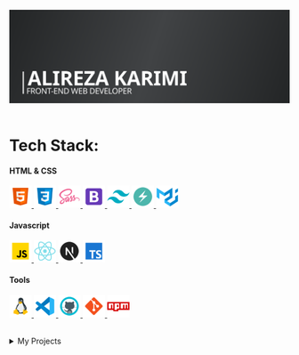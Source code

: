 [![Alireza's GitHub Banner](./assets/banner.svg)](https://alirezayoom.vercel.app/)
<br><br>

# Tech Stack:

<h4>HTML & CSS</h4>
<p>
<a href="https://www.w3.org/html/" target="_blank" rel="noreferrer"> 
<img src="./assets/html.svg" alt="html" width="40" height="40"/> 
</a> 
<a href="https://www.w3schools.com/css/" target="_blank" rel="noreferrer"> 
<img src="./assets/css.svg" alt="css" width="40" height="40"/> 
</a>
<a href="https://sass-lang.com/" target="_blank">
<img src="./assets/sass.svg" alt="sass" width="40" height="40"/>
</a> 
<a href="https://getbootstrap.com" target="_blank" rel="noreferrer"> 
<img src="./assets/bootstrap.svg" alt="bootstrap" width="40" height="40"/> 
</a> 
<a href="https://tailwindcss.com/" target="_blank" rel="noreferrer"> 
<img src="./assets/tailwindcss.svg" alt="tailwind" width="40" height="40"/> 
</a>
<a href="https://chakra-ui.com" target="_blank" rel="noreferrer"> 
<img src="./assets/chakra-ui.svg" alt="chakra ui" width="40" height="40"/> 
</a>
<a href="https://mui.com" target="_blank" rel="noreferrer"> 
<img src="./assets/material-ui.svg" alt="material ui" width="40" height="40"/> 
</a>

<h4>Javascript</h4>
<a href="https://developer.mozilla.org/en-US/docs/Web/JavaScript" target="_blank" rel="noreferrer"> 
<img src="./assets/javascript.svg" alt="javascript" width="40" height="40"/> 
</a>
<a href="https://reactjs.org/" target="_blank" rel="noreferrer"> 
<img src="./assets/react.svg" alt="react" width="40" height="40"/> 
</a> 
<a href="https://nextjs.org/" target="_blank" rel="noreferrer">
<img src="./assets/nextjs.svg" alt="nextjs" width="40" height="40"/>
<!-- </a>
<a href="https://nodejs.org/en" target="_blank" rel="noreferrer">
<img src="./assets/node-js.svg" alt="node js" width="40" height="40"/>
</a> -->
<!-- <a href="https://expressjs.com" target="_blank" rel="noreferrer">
<img src="./assets/express-js.svg" alt="express js" width="40" height="40"/>
</a> -->
<a href="https://www.typescriptlang.org/" target="_blank" rel="noreferrer"> 
<img src="./assets/typescript.svg" alt="typescript" width="40" height="40"/> 
</a>

</p>
<h4>Tools</h4>
<p>
<a href="https://linux.org" target="_blank" rel="noreferrer"> 
<img src="./assets/linux.svg" alt="linux" width="40" height="40"/> 
</a>
<a href="https://code.visualstudio.com" target="_blank" rel="noreferrer"> 
<img src="./assets/visual-studio-code.svg" alt="vs code" width="40" height="40"/> 
</a>
<a href="https://github.com/" target="_blank" rel="noreferrer"> 
<img src="./assets/github.svg" alt="github" width="40" height="40"/> 
</a>
<a href="https://git-scm.com/" target="_blank" rel="noreferrer"> 
<img src="./assets/git.svg" alt="git" width="40" height="40"/> 
</a>
<a href="https://npmjs.com/" target="_blank" rel="noreferrer"> 
<img src="./assets/npm.svg" alt="npm" width="40" height="40"/> 
</a>
</p>

<br>

<details>
<summary>My Projects</summary>

| No  | Project Name        | Github Repository                                                | View Online                                                 |
| --- | ------------------- | ---------------------------------------------------------------- | ----------------------------------------------------------- |
| 16  | Portfolio           | [repository](https://github.com/Alirezayoom/portfolio)           | [visit](https://alirezayoom.vercel.app/)                    |
| 15  | To-Do app           | [repository](https://github.com/Alirezayoom/todo-app)            | [visit](https://todo-app-inky-seven.vercel.app/)            |
| 14  | Modern Blog         | [repository](https://github.com/Alirezayoom/modern-blog)         | [visit](https://modern-blog-mu.vercel.app/)                 |
| 13  | Real Estate         | [repository](https://github.com/Alirezayoom/real-estate)         | [visit](https://real-estate-alirezayoom.vercel.app)         |
| 12  | Meetups             | [repository](https://github.com/Alirezayoom/meetups)             | [visit](https://meetups-inky.vercel.app)                    |
| 11  | Next Events         | [repository](https://github.com/Alirezayoom/next-events)         | [visit](https://next-events-zeta.vercel.app/)               |
| 10  | NFT landing page    | [repository](https://github.com/Alirezayoom/nft-landing-page)    | [visit](https://nft-landing-page-omega.vercel.app/)         |
| 09  | Flower Shop         | [repository](https://github.com/Alirezayoom/flower-shop)         | [visit](https://flower-shop-two.vercel.app/)                |
| 08  | Monsters Rolodex    | [repository](https://github.com/Alirezayoom/monsters-rolodex)    | [visit](https://monsters-rolodex-lime.vercel.app/)          |
| 07  | Simple Form         | [repository](https://github.com/Alirezayoom/small-form)          | [visit](https://small-form.vercel.app/)                     |
| 06  | Expense Tracker     | [repository](https://github.com/Alirezayoom/expense-tracker)     | [visit](https://expense-tracker-jet-pi.vercel.app/)         |
| 05  | Frontend Challenges | [repository](https://github.com/Alirezayoom/frontend-challenges) | [visit](https://alirezayoom.github.io/frontend-challenges/) |
| 04  | Nexter              | [repository](https://github.com/Alirezayoom/nexter)              | [visit](https://alirezayoom.github.io/nexter/)              |
| 03  | Trillo              | [repository](https://github.com/Alirezayoom/trillo)              | [visit](https://alirezayoom.github.io/trillo/)              |
| 02  | Natours             | [repository](https://github.com/Alirezayoom/natours)             | [visit](https://alirezayoom.github.io/natours/)             |
| 01  | Omnifood            | [repository](https://github.com/Alirezayoom/omnifood)            | [visit](https://alirezayoom.github.io/omnifood/)            |

</details>
